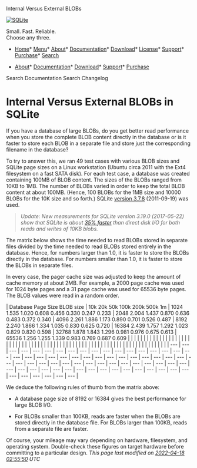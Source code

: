 




Internal Versus External BLOBs




[![SQLite](images/sqlite370_banner.gif)](index.html)


Small. Fast. Reliable.  
Choose any three.


* [Home](index.html)* [Menu](javascript:void(0))* [About](about.html)* [Documentation](docs.html)* [Download](download.html)* [License](copyright.html)* [Support](support.html)* [Purchase](prosupport.html)* [Search](javascript:void(0))




* [About](about.html)* [Documentation](docs.html)* [Download](download.html)* [Support](support.html)* [Purchase](prosupport.html)






Search Documentation
Search Changelog








# Internal Versus External BLOBs in SQLite



If you have a database of large BLOBs, do you get better read performance
when you store the complete
BLOB content directly in the database or is it faster to store each BLOB
in a separate file and store just the corresponding filename in the database?




To try to answer this, we ran 49 test cases with various BLOB sizes and
SQLite page sizes on a Linux workstation (Ubuntu circa 2011 with the
Ext4 filesystem on a fast SATA disk).
For each test case, a database was created containing 100MB of BLOB
content. The sizes of the BLOBs ranged from 10KB to 1MB. The number
of BLOBs varied in order to keep the total BLOB content at about 100MB.
(Hence, 100 BLOBs for the 1MB size and 10000 BLOBs for the 10K size and
so forth.) SQLite [version 3\.7\.8](releaselog/3_7_8.html) (2011\-09\-19\) was used.




> *Update: New measurements for SQLite version 3\.19\.0
> (2017\-05\-22\) show that SQLite is about 
> [35% faster](fasterthanfs.html) than direct disk I/O for 
> both reads and writes of 10KB blobs.*



The matrix below shows the time needed to read BLOBs stored in separate files
divided by the time needed to read BLOBs stored entirely in the database. 
Hence, for numbers larger than 1\.0, it is faster to store the BLOBs directly 
in the database. For numbers smaller than 1\.0, it is faster to store the BLOBs
in separate files.




In every case, the pager cache size was adjusted to keep the amount of
cache memory at about 2MB. 
For example, a 2000 page cache was used for 1024 byte pages
and a 31 page cache was used for 65536 byte pages.
The BLOB values were read in a random order.





| Database Page Size BLOB size | 10k 20k 50k 100k 200k 500k 1m  | 1024 1\.535 1\.020 0\.608 0\.456 0\.330 0\.247 0\.233  | 2048 2\.004 1\.437 0\.870 0\.636 0\.483 0\.372 0\.340  | 4096 2\.261 1\.886 1\.173 0\.890 0\.701 0\.526 0\.487  | 8192 2\.240 1\.866 1\.334 1\.035 0\.830 0\.625 0\.720  | 16384 2\.439 1\.757 1\.292 1\.023 0\.829 0\.820 0\.598  | 32768 1\.878 1\.843 1\.296 0\.981 0\.976 0\.675 0\.613  | 65536 1\.256 1\.255 1\.339 0\.983 0\.769 0\.687 0\.609 | | | | | | | | | | | | | | | | | | | | | | | | | | | | | | | | | | | | | | | | | | | | | | | | | | | | | | | | | | | | | | | | | | | | | | |
| --- | --- | --- | --- | --- | --- | --- | --- | --- | --- | --- | --- | --- | --- | --- | --- | --- | --- | --- | --- | --- | --- | --- | --- | --- | --- | --- | --- | --- | --- | --- | --- | --- | --- | --- | --- | --- | --- | --- | --- | --- | --- | --- | --- | --- | --- | --- | --- | --- | --- | --- | --- | --- | --- | --- | --- | --- | --- | --- | --- | --- | --- | --- | --- | --- | --- | --- | --- | --- | --- | --- |


We deduce the following rules of thumb from the matrix above:


* A database page size of 8192 or 16384 gives the best performance
for large BLOB I/O.

* For BLOBs smaller than 100KB, reads are faster when
the BLOBs are stored directly in the database file. For BLOBs larger than
100KB, reads from a separate file are faster.


Of course, your mileage may vary depending on hardware, filesystem,
and operating system. Double\-check these figures on target hardware
before committing to a particular design.
*This page last modified on [2022\-04\-18 02:55:50](https://sqlite.org/docsrc/honeypot) UTC* 




